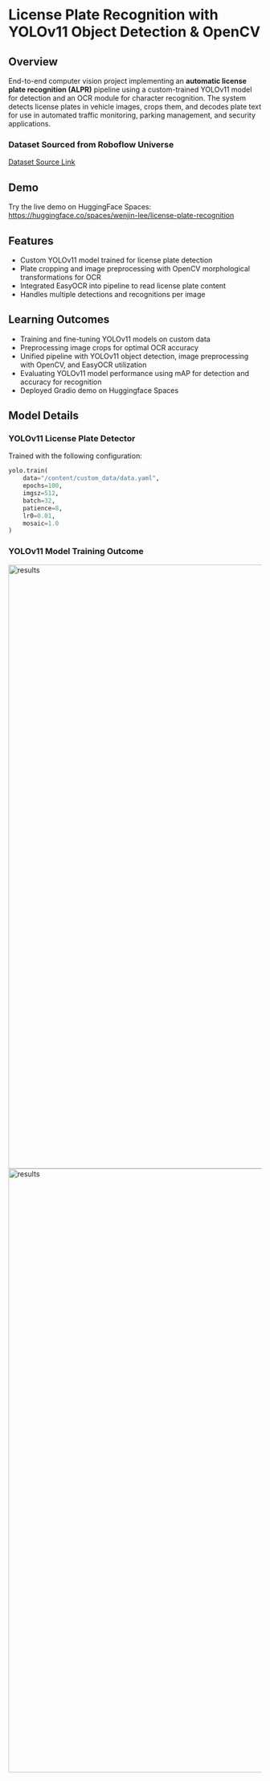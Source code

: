 # License Plate Recognition with YOLOv11 Object Detection &amp; OpenCV

## Overview

End-to-end computer vision project implementing an **automatic license plate recognition (ALPR)** pipeline using a custom-trained YOLOv11 model for detection and an OCR module for character recognition. The system detects license plates in vehicle images, crops them, and decodes plate text for use in automated traffic monitoring, parking management, and security applications.

### Dataset Sourced from Roboflow Universe
[Dataset Source Link](https://universe.roboflow.com/roboflow-universe-projects/license-plate-recognition-rxg4e)


## Demo
Try the live demo on HuggingFace Spaces:  
https://huggingface.co/spaces/wenjin-lee/license-plate-recognition

## Features

- Custom YOLOv11 model trained for license plate detection
- Plate cropping and image preprocessing with OpenCV morphological transformations for OCR
- Integrated EasyOCR into pipeline to read license plate content
- Handles multiple detections and recognitions per image

## Learning Outcomes

- Training and fine-tuning YOLOv11 models on custom data
- Preprocessing image crops for optimal OCR accuracy
- Unified pipeline with YOLOv11 object detection, image preprocessing with OpenCV, and EasyOCR utilization
- Evaluating YOLOv11 model performance using mAP for detection and accuracy for recognition
- Deployed Gradio demo on Huggingface Spaces

## Model Details

### YOLOv11 License Plate Detector

Trained with the following configuration:

```python
yolo.train(
    data="/content/custom_data/data.yaml",
    epochs=100,
    imgsz=512,
    batch=32,
    patience=8,
    lr0=0.01,
    mosaic=1.0
)
```

### YOLOv11 Model Training Outcome

<img width="2400" height="1200" alt="results" src="https://github.com/user-attachments/assets/c4659ecd-1b87-472f-ae34-d596c67d9e8c" />

<img width="2400" height="1200" alt="results" src="https://github.com/user-attachments/assets/e6523f23-0b75-4041-bc94-a9b2373a2094" />



